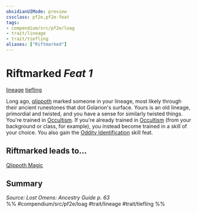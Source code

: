 ```yaml
---
obsidianUIMode: preview
cssclass: pf2e,pf2e-feat
tags:
- compendium/src/pf2e/loag
- trait/lineage
- trait/tiefling
aliases: ["Riftmarked"]
---
```

# Riftmarked  *Feat 1*  
[lineage](/rules/traits/lineage-apg.md)  [tiefling](/rules/traits/tiefling-b1.md)  


Long ago, [qlippoth](/rules/traits/qlippoth-b2.md) marked someone in your lineage, most likely through their ancient runestones that dot Golarion's surface. Yours is an old lineage, primordial and twisted, and you have a sense for similarly twisted things. You're trained in [Occultism](/compendium/skills.md#Occultism). If you're already trained in [Occultism](/compendium/skills.md#Occultism) (from your background or class, for example), you instead become trained in a skill of your choice. You also gain the [Oddity Identification](/compendium/feats/oddity-identification.md) skill feat.

## Riftmarked leads to...

[Qlippoth Magic](/compendium/feats/qlippoth-magic-loag.md)

## Summary

*Source: Lost Omens: Ancestry Guide p. 63*  
%% #compendium/src/pf2e/loag #trait/lineage #trait/tiefling %%